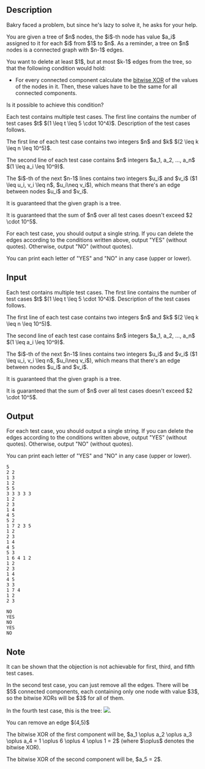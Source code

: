 ## Description

<div><p>Bakry faced a problem, but since he's lazy to solve it, he asks for your help.</p><p>You are given a tree of $n$ nodes, the $i$-th node has value $a_i$ assigned to it for each $i$ from $1$ to $n$. As a reminder, a tree on $n$ nodes is a connected graph with $n-1$ edges.</p><p>You want to delete <span class="tex-font-style-bf">at least $1$, but at most $k-1$ edges</span> from the tree, so that the following condition would hold:</p><ul><li><p>For every connected component calculate the <a href="https://en.wikipedia.org/wiki/Bitwise_operation#XOR">bitwise XOR</a> of the values of the nodes in it. Then, these values have to be the same for all connected components.</p></li></ul><p>Is it possible to achieve this condition?</p></div><div class="input-specification"><p>Each test contains multiple test cases. The first line contains the number of test cases $t$ $(1 \leq t \leq 5 \cdot 10^4)$. Description of the test cases follows.</p><p>The first line of each test case contains two integers $n$ and $k$ $(2 \leq k \leq n \leq 10^5)$.</p><p>The second line of each test case contains $n$ integers $a_1, a_2, ..., a_n$ $(1 \leq a_i \leq 10^9)$.</p><p>The $i$-th of the next $n-1$ lines contains two integers $u_i$ and $v_i$ ($1 \leq u_i, v_i \leq n$, $u_i\neq v_i$), which means that there's an edge between nodes $u_i$ and $v_i$.</p><p>It is guaranteed that the given graph is a tree.</p><p>It is guaranteed that the sum of $n$ over all test cases doesn't exceed $2 \cdot 10^5$.</p></div><div class="output-specification"><p>For each test case, you should output a single string. If you can delete the edges according to the conditions written above, output "YES" (without quotes). Otherwise, output "NO" (without quotes).</p><p>You can print each letter of "YES" and "NO" in any case (upper or lower).</p></div>

## Input

<p>Each test contains multiple test cases. The first line contains the number of test cases $t$ $(1 \leq t \leq 5 \cdot 10^4)$. Description of the test cases follows.</p><p>The first line of each test case contains two integers $n$ and $k$ $(2 \leq k \leq n \leq 10^5)$.</p><p>The second line of each test case contains $n$ integers $a_1, a_2, ..., a_n$ $(1 \leq a_i \leq 10^9)$.</p><p>The $i$-th of the next $n-1$ lines contains two integers $u_i$ and $v_i$ ($1 \leq u_i, v_i \leq n$, $u_i\neq v_i$), which means that there's an edge between nodes $u_i$ and $v_i$.</p><p>It is guaranteed that the given graph is a tree.</p><p>It is guaranteed that the sum of $n$ over all test cases doesn't exceed $2 \cdot 10^5$.</p>

## Output

<p>For each test case, you should output a single string. If you can delete the edges according to the conditions written above, output "YES" (without quotes). Otherwise, output "NO" (without quotes).</p><p>You can print each letter of "YES" and "NO" in any case (upper or lower).</p>





```input1
5
2 2
1 3
1 2
5 5
3 3 3 3 3
1 2
2 3
1 4
4 5
5 2
1 7 2 3 5
1 2
2 3
1 4
4 5
5 3
1 6 4 1 2
1 2
2 3
1 4
4 5
3 3
1 7 4
1 2
2 3
```




```output1
NO
YES
NO
YES
NO
```



## Note

<p>It can be shown that the objection is not achievable for first, third, and fifth test cases.</p><p>In the second test case, you can just remove all the edges. There will be $5$ connected components, each containing only one node with value $3$, so the bitwise XORs will be $3$ for all of them.</p><p>In the fourth test case, this is the tree: <img class="tex-graphics" src="file://NAbcmiEl.png" style="max-width: 100.0%;max-height: 100.0%;">.</p><p>You can remove an edge <span class="tex-font-style-bf">$(4,5)$</span></p><p>The bitwise XOR of the first component will be, $a_1 \oplus a_2 \oplus a_3 \oplus a_4 = 1 \oplus 6 \oplus 4 \oplus 1 = 2$ (where $\oplus$ denotes the bitwise XOR). </p><p>The bitwise XOR of the second component will be, $a_5 = 2$. </p>
